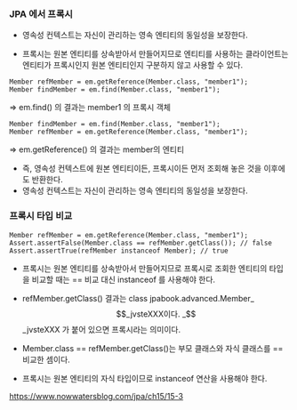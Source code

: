 ### JPA 에서 프록시

- 영속성 컨텍스트는 자신이 관리하는 영속 엔티티의 동일성을 보장한다.

- 프록시는 원본 엔티티를 상속받아서 만들어지므로 엔티티를 사용하는 클라이언트는 엔티티가 프록시인지 원본 엔티티인지 구분하지 않고 사용할 수 있다.

```
Member refMember = em.getReference(Member.class, "member1");
Member findMember = em.find(Member.class, "member1");
```

=> em.find() 의 결과는 member1 의 프록시 객체

```
Member findMember = em.find(Member.class, "member1");
Member refMember = em.getReference(Member.class, "member1");
```

=> em.getReference() 의 결과는 member의 엔티티


- 즉, 영속성 컨텍스트에 원본 엔티티이든, 프록시이든 먼저 조회해 놓은 것을 이후에도 반환한다.
- 영속성 컨텍스트는 자신이 관리하는 영속 엔티티의 동일성을 보장한다.

### 프록시 타입 비교

```
Member refMember = em.getReference(Member.class, "member1");
Assert.assertFalse(Member.class == refMember.getClass()); // false
Assert.assertTrue(refMember instanceof Member); // true
```
- 프록시는 원본 엔티티를 상속받아서 만들어지므로 프록시로 조회한 엔티티의 타입을 비교할 때는 == 비교 대신 instanceof 를 사용해야 한다.

- refMember.getClass() 결과는 class jpabook.advanced.Member_$$_jvsteXXX이다. _$$_jvsteXXX 가 붙어 있으면 프록시라는 의미이다.

- Member.class == refMember.getClass()는 부모 클래스와 자식 클래스를 == 비교한 셈이다.

- 프록시는 원본 엔티티의 자식 타입이므로 instanceof 연산을 사용해야 한다.





https://www.nowwatersblog.com/jpa/ch15/15-3
